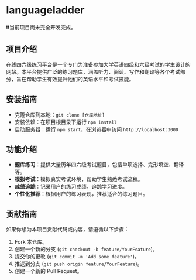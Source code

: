 # languageladder

❗️❗️当前项目尚未完全开发完成。

## 项目介绍
在线四六级练习平台是一个专门为准备参加大学英语四级和六级考试的学生设计的网站。本平台提供广泛的练习题库，涵盖听力、阅读、写作和翻译等各个考试部分，旨在帮助学生有效提升他们的英语水平和考试技能。


## 安装指南

- 克隆仓库到本地：`git clone [仓库地址]`
- 安装依赖：在项目根目录下运行 `npm install`
- 启动服务器：运行 `npm start`，在浏览器中访问 `http://localhost:3000`

## 功能介绍

- **题库练习**：提供大量历年四六级考试题目，包括单项选择、完形填空、翻译等。
- **模拟考试**：模拟真实考试环境，帮助学生熟悉考试流程。
- **成绩追踪**：记录用户的练习成绩，追踪学习进度。
- **个性化推荐**：根据用户的练习表现，推荐适合的练习题目。

## 贡献指南

如果你想为本项目贡献代码或内容，请遵循以下步骤：

1. Fork 本仓库。
2. 创建一个新的分支 (`git checkout -b feature/YourFeature`)。
3. 提交你的更改 (`git commit -m 'Add some feature'`)。
4. 推送到分支 (`git push origin feature/YourFeature`)。
5. 创建一个新的 Pull Request。
